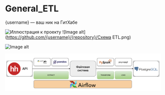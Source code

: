 # General_ETL

{username} — ваш ник на ГитХабе

![Иллюстрация к проекту](https://github.com/jon/coolproject/raw/master/image/image.png)
![Image alt](https://github.com/{username}/{repository}/Схема ETL.png)

![Image alt](https://github.com/{username}/{repository}/blob/{branch}/Схема%20ETL.png)

![Image alt](https://github.com/Alakirr/General_ETL/blob/main/%D0%A1%D1%85%D0%B5%D0%BC%D0%B0%20ETL.png)
